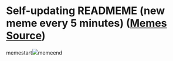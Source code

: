 # Self-updating READMEME (new meme every 5 minutes) ([Memes Source](https://bramses.notion.site/a49c1e962b7646879176ac3b327b6533?v=4d1eda54b170483cb03a40f257231764))

memestart![](https://www.notion.so/image/https%3A%2F%2Fs3-us-west-2.amazonaws.com%2Fsecure.notion-static.com%2Fd89f0232-c40f-4504-aef1-e75c92d0a4ed%2F31815A39-060A-40B6-849B-F8556B988B14.jpeg?table=block&id=6d38aa90-7013-4a3c-9673-65086f30b0b6&cache=v2)memeend
